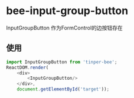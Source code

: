 # bee-input-group-button

InputGroupButton 作为FormControl的边按钮存在

## 使用

```js
import InputGroupButton from 'tinper-bee';
ReactDOM.render(
    <div>
        <InputGroupButton/>
    </div>,
    document.getElementById('target'));
```
